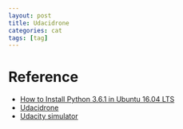 ```yaml
---
layout: post
title: Udacidrone
categories: cat
tags: [tag]
---
```


# Reference
- [How to Install Python 3.6.1 in Ubuntu 16.04 LTS](http://ubuntuhandbook.org/index.php/2017/07/install-python-3-6-1-in-ubuntu-16-04-lts/)
- [Udacidrone](https://udacity.github.io/udacidrone/docs/welcome.html)
- [Udacity simulator](https://github.com/udacity/FCND-Simulator-Releases/releases)